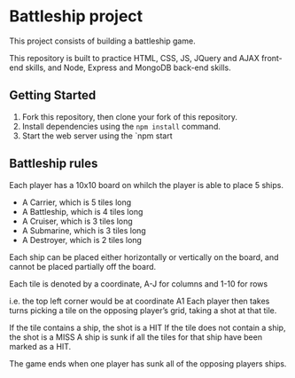 # Battleship project

This project consists of building a battleship game.

This repository is built to practice HTML, CSS, JS, JQuery and AJAX front-end skills, and Node, Express and MongoDB back-end skills.

## Getting Started

1. Fork this repository, then clone your fork of this repository.
2. Install dependencies using the `npm install` command.
3. Start the web server using the `npm start

## Battleship rules

Each player has a 10x10 board on whilch the player is able to place 5 ships.

- A Carrier, which is 5 tiles long
- A Battleship, which is 4 tiles long
- A Cruiser, which is 3 tiles long
- A Submarine, which is 3 tiles long
- A Destroyer, which is 2 tiles long

Each ship can be placed either horizontally or vertically on the board, and cannot be placed partially off the board.

Each tile is denoted by a coordinate, A-J for columns and 1-10 for rows

i.e. the top left corner would be at coordinate A1
Each player then takes turns picking a tile on the opposing player’s grid, taking a shot at that tile.

If the tile contains a ship, the shot is a HIT
If the tile does not contain a ship, the shot is a MISS
A ship is sunk if all the tiles for that ship have been marked as a HIT.

The game ends when one player has sunk all of the opposing players ships.